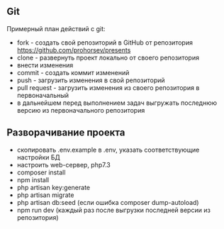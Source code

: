 ## Git ##
Примерный план действий с git:
* fork - создать свой репозиторий в GitHub от репозитория https://github.com/prohorsev/presents
* clone - развернуть проект локально от своего репозитория
* внести изменения
* commit - создать коммит изменений
* push - загрузить изменения в свой репозиторий
* pull request - загрузить изменения из своего репозитория в первоначальный
* в дальнейшем перед выполнением задач выгружать последнюю версию из первоначального репозитория
## Разворачивание проекта ##
* скопировать .env.example в .env, указать соответствующие настройки БД
* настроить web-сервер, php7.3
* composer install
* npm install
* php artisan key:generate
* php artisan migrate
* php artisan db:seed (если ошибка composer dump-autoload)
* npm run dev (каждый раз после выгрузки последней версии из репозитория)
